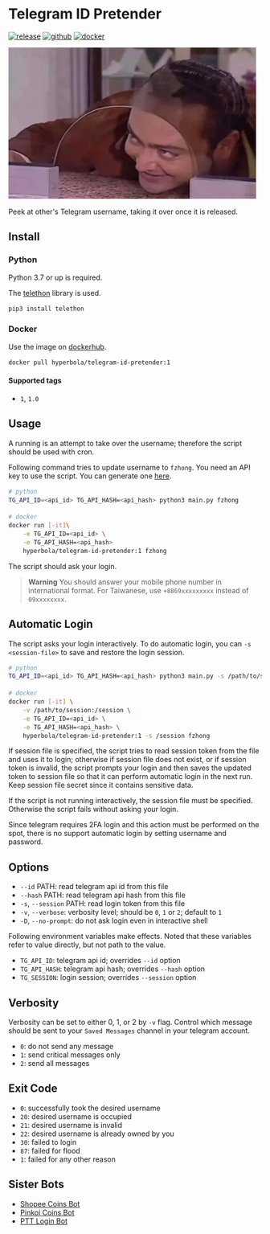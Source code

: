 # Telegram ID Pretender

[![release](https://badgen.net/github/release/wdzeng/telegram-id-pretender/stable?color=red)](https://github.com/wdzeng/telegram-id-pretender/releases/latest)
[![github](https://badgen.net/badge/icon/github/black?icon=github&label=)](https://github.com/wdzeng/telegram-id-pretender)
[![docker](https://badgen.net/badge/icon/docker?icon=docker&label=)](https://hub.docker.com/repository/docker/hyperbola/telegram-id-pretender)

![peek](res/peek.png)

Peek at other's Telegram username, taking it over once it is released.

## Install

### Python

Python 3.7 or up is required.

The [telethon](https://docs.telethon.dev/en/stable/) library is used.

```bash
pip3 install telethon
```

### Docker

Use the image on [dockerhub](https://hub.docker.com/repository/docker/hyperbola/telegram-id-pretender).

```bash
docker pull hyperbola/telegram-id-pretender:1
```

#### Supported tags

- `1`, `1.0`

## Usage

A running is an attempt to take over the username; therefore the script should be used with cron.

Following command tries to update username to `fzhong`. You need an API key to use the script. You can generate one [here](https://my.telegram.org/apps).

```bash
# python
TG_API_ID=<api_id> TG_API_HASH=<api_hash> python3 main.py fzhong

# docker
docker run [-it]\
    -e TG_API_ID=<api_id> \
    -e TG_API_HASH=<api_hash> 
    hyperbola/telegram-id-pretender:1 fzhong
```

The script should ask your login.

> **Warning**
> You should answer your mobile phone number in international format. For Taiwanese, use `+8869xxxxxxxxx` instead of `09xxxxxxxx`.

## Automatic Login

The script asks your login interactively. To do automatic login, you can `-s <session-file>` to save and restore the login session.

```bash
# python
TG_API_ID=<api_id> TG_API_HASH=<api_hash> python3 main.py -s /path/to/session/file fzhong

# docker
docker run [-it] \
    -v /path/to/session:/session \
    -e TG_API_ID=<api_id> \
    -e TG_API_HASH=<api_hash> \
    hyperbola/telegram-id-pretender:1 -s /session fzhong
```

If session file is specified, the script tries to read session token from the file and uses it to login; otherwise if session file does not exist, or if session token is invalid, the script prompts your login and then saves the updated token to session file so that it can perform automatic login in the next run. Keep session file secret since it contains sensitive data.

If the script is not running interactively, the session file must be specified. Otherwise the script fails without asking your login.

Since telegram requires 2FA login and this action must be performed on the spot, there is no support automatic login by setting username and password.

## Options

- `--id` PATH: read telegram api id from this file
- `--hash` PATH: read telegram api hash from this file
- `-s`, `--session` PATH: read login token from this file
- `-v`, `--verbose`: verbosity level; should be `0`, `1` or `2`; default to `1`
- `-D`, `--no-prompt`: do not ask login even in interactive shell

Following environment variables make effects. Noted that these variables refer to value directly, but not path to the value.

- `TG_API_ID`: telegram api id; overrides `--id` option
- `TG_API_HASH`: telegram api hash; overrides `--hash` option
- `TG_SESSION`: login session; overrides `--session` option

## Verbosity

Verbosity can be set to either 0, 1, or 2 by `-v` flag. Control which message should be sent to your `Saved Messages` channel in your telegram account.

- `0`: do not send any message
- `1`: send critical messages only
- `2`: send all messages

## Exit Code

- `0`: successfully took the desired username
- `20`: desired username is occupied
- `21`: desired username is invalid
- `22`: desired username is already owned by you
- `30`: failed to login
- `87`: failed for flood
- `1`: failed for any other reason

## Sister Bots

- [Shopee Coins Bot](https://github.com/wdzeng/shopee-coins-bot/)
- [Pinkoi Coins Bot](https://github.com/wdzeng/pinkoi-coins-bot/)
- [PTT Login Bot](https://github.com/wdzeng/ptt-login-bot/)
